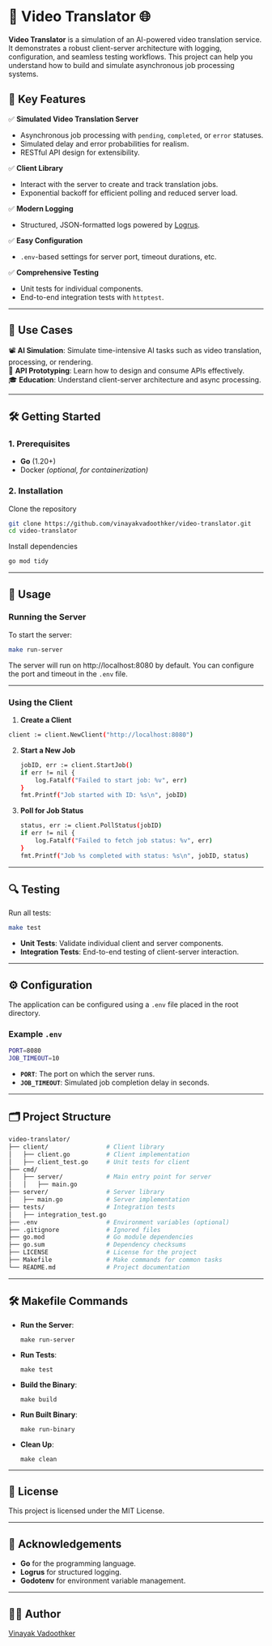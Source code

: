 # 🚀 **Video Translator** 🌐

**Video Translator** is a simulation of an AI-powered video translation service. It demonstrates a robust client-server architecture with logging, configuration, and seamless testing workflows. This project can help you understand how to build and simulate asynchronous job processing systems.

## **📌 Key Features**

✅ **Simulated Video Translation Server**  
   - Asynchronous job processing with `pending`, `completed`, or `error` statuses.  
   - Simulated delay and error probabilities for realism.  
   - RESTful API design for extensibility.

✅ **Client Library**  
   - Interact with the server to create and track translation jobs.  
   - Exponential backoff for efficient polling and reduced server load.

✅ **Modern Logging**  
   - Structured, JSON-formatted logs powered by [Logrus](https://github.com/sirupsen/logrus).  

✅ **Easy Configuration**  
   - `.env`-based settings for server port, timeout durations, etc.

✅ **Comprehensive Testing**  
   - Unit tests for individual components.  
   - End-to-end integration tests with `httptest`.

---

## **🎯 Use Cases**

📽️ **AI Simulation**: Simulate time-intensive AI tasks such as video translation, processing, or rendering.  
📡 **API Prototyping**: Learn how to design and consume APIs effectively.  
🎓 **Education**: Understand client-server architecture and async processing.  

---

## **🛠️ Getting Started**

### **1. Prerequisites**
- **Go** (1.20+)
- Docker *(optional, for containerization)*

### **2. Installation**

Clone the repository

```bash
git clone https://github.com/vinayakvadoothker/video-translator.git
cd video-translator
```

Install dependencies

```bash
go mod tidy
```
---

## **🚀 Usage**

### Running the Server

To start the server:

```bash
make run-server
```
The server will run on http://localhost:8080 by default. You can configure the port and timeout in the `.env` file.

---

### Using the Client

1. **Create a Client**  

```bash
client := client.NewClient("http://localhost:8080")
```
2. **Start a New Job**  

   ```bash
   jobID, err := client.StartJob()
   if err != nil {
       log.Fatalf("Failed to start job: %v", err)
   }
   fmt.Printf("Job started with ID: %s\n", jobID)
   ```

3. **Poll for Job Status**  

   ```bash
   status, err := client.PollStatus(jobID)
   if err != nil {
       log.Fatalf("Failed to fetch job status: %v", err)
   }
   fmt.Printf("Job %s completed with status: %s\n", jobID, status)
   ```

---

## **🔍 Testing**

Run all tests:

```bash
make test
```
- **Unit Tests**: Validate individual client and server components.
- **Integration Tests**: End-to-end testing of client-server interaction.

---

## **⚙️ Configuration**

The application can be configured using a `.env` file placed in the root directory.

### Example `.env`

```bash
PORT=8080
JOB_TIMEOUT=10
```

- **`PORT`**: The port on which the server runs.  
- **`JOB_TIMEOUT`**: Simulated job completion delay in seconds.

---

## **🗂️ Project Structure**

```bash
video-translator/
├── client/                # Client library
│   ├── client.go          # Client implementation
│   ├── client_test.go     # Unit tests for client
├── cmd/
│   ├── server/            # Main entry point for server
│   │   ├── main.go
├── server/                # Server library
│   ├── main.go            # Server implementation
├── tests/                 # Integration tests
│   ├── integration_test.go
├── .env                   # Environment variables (optional)
├── .gitignore             # Ignored files
├── go.mod                 # Go module dependencies
├── go.sum                 # Dependency checksums
├── LICENSE                # License for the project
├── Makefile               # Make commands for common tasks
└── README.md              # Project documentation
```
---

## **🛠️ Makefile Commands**

- **Run the Server**:

    ```make run-server```

- **Run Tests**:

    ```make test```

- **Build the Binary**:

  ```make build```

- **Run Built Binary**:

  ```make run-binary```

- **Clean Up**:

    ```make clean```

---

## **📜 License**

This project is licensed under the MIT License.

---

## **🙌 Acknowledgements**

- **Go** for the programming language.  
- **Logrus** for structured logging.  
- **Godotenv** for environment variable management.  

---

## **👨‍💻 Author**

[Vinayak Vadoothker](https://github.com/vinayakvadoothker)
